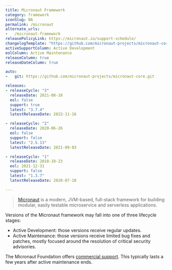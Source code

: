 ```yaml
---
title: Micronaut Framework
category: framework
iconSlug: NA
permalink: /micronaut
alternate_urls:
-   /micronaut-framework
releasePolicyLink: https://micronaut.io/support-schedule/
changelogTemplate: "https://github.com/micronaut-projects/micronaut-core/releases/tag/v__LATEST__"
activeSupportColumn: Active Development
eolColumn: Active Maintenance
releaseColumn: true
releaseDateColumn: true

auto:
-   git: https://github.com/micronaut-projects/micronaut-core.git

releases:
- releaseCycle: "3"
  releaseDate: 2021-08-18
  eol: false
  support: true
  latest: "3.7.4"
  latestReleaseDate: 2022-11-16

- releaseCycle: "2"
  releaseDate: 2020-06-26
  eol: false
  support: false
  latest: "2.5.13"
  latestReleaseDate: 2021-09-03

- releaseCycle: "1"
  releaseDate: 2018-10-23
  eol: 2021-12-31
  support: false
  latest: "1.3.7"
  latestReleaseDate: 2020-07-10

---
```


> [Micronaut](https://micronaut.io/) is a modern, JVM-based, full-stack framework for building modular, easily testable
> microservice and serverless applications.

Versions of the Micronaut framework may fall into one of three lifecycle stages:

- Active Development: those versions receive regular updates.
- Active Maintenance: those versions receive limited bug fixes and patches, mostly focused around the resolution of
  critical security advisories.

The Micronaut Foundation offers [commercial support](https://micronaut.io/support/). This typically lasts a few
years after active maintenance ends.
